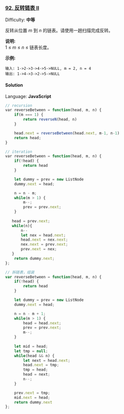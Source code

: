 ### [92\. 反转链表 II](https://leetcode-cn.com/problems/reverse-linked-list-ii/)

Difficulty: **中等**


反转从位置 _m_ 到 _n_ 的链表。请使用一趟扫描完成反转。

**说明:**  
1 ≤ _m_ ≤ _n_ ≤ 链表长度。

**示例:**

```
输入: 1->2->3->4->5->NULL, m = 2, n = 4
输出: 1->4->3->2->5->NULL
```


#### Solution

Language: **JavaScript**

```JavaScript
// recursion
​var reverseBetween = function(head, m, n) {
    if(m === 1) {
        return reverseN(head, n)
    }

    head.next = reverseBetween(head.next, m-1, n-1)
    return head;
}

// iteration
​var reverseBetween = function(head, m, n) {
    if(!head) {
        return head
    }

    let dummy = prev = new ListNode
    dummy.next = head;

    n = n - m;
    while(m > 1) {
        m--;
        prev = prev.next;
    }
   
   head = prev.next;
   while(n){
       n--
       let nex = head.next;
       head.next = nex.next;
       nex.next = prev.next;
       prev.next = nex;
   }
    return dummy.next;
};

// 拆链表，组装
var reverseBetween = function(head, m, n) {
    if(!head) {
        return head
    }

    let dummy = prev = new ListNode
    dummy.next = head;

    n = n - m + 1;
    while(m > 1) {
        head = head.next; 
        prev = prev.next;
        m--;
    }
    
    let mid = head;
    let tmp = null;
    while(head && n) {
        let next = head.next;
        head.next = tmp;
        tmp = head;
        head = next;
        n--;
    }

    prev.next = tmp;
    mid.next = head;
    return dummy.next
};
```